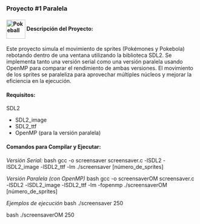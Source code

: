 ### Proyecto #1 Paralela

#### <img src="https://art.ngfiles.com/images/386000/386577_stardoge_8-bit-pokeball.png?f1446737358" alt="Pokeball" width="50" height="50" style="vertical-align: middle;"> Descripción del Proyecto:  

Este proyecto simula el movimiento de sprites (Pokémones y Pokebola) rebotando dentro de una ventana utilizando la biblioteca SDL2. Se implementa tanto una versión serial como una versión paralela usando OpenMP para comparar el rendimiento de ambas versiones. El movimiento de los sprites se paraleliza para aprovechar múltiples núcleos y mejorar la eficiencia en la ejecución.


#### Requisitos:
SDL2
- SDL2_image
- SDL2_ttf
- OpenMP (para la versión paralela)

#### Comandos para Compilar y Ejecutar:

*Versión Serial:*
bash
gcc -o screensaver screensaver.c -lSDL2 -lSDL2_image -lSDL2_ttf -lm
./screensaver [número_de_sprites]

*Versión Paralela (con OpenMP)*
bash
gcc -o screensaverOM screensaver.c -lSDL2 -lSDL2_image -lSDL2_ttf -lm -fopenmp
./screensaverOM [número_de_sprites]

*Ejemplos de ejecución*
bash
./screensaver 250

bash
./screensaverOM 250
